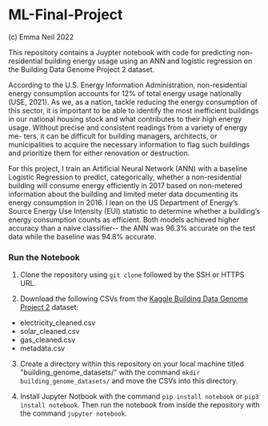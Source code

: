 # ML-Final-Project

(c) Emma Neil 2022

This repository contains a Juypter notebook with code for predicting non-residential building energy usage using an ANN and logistic regression on the Building Data Genome Project 2 dataset. 

According to the U.S. Energy Information Administration, non-residential energy consumption accounts for 12% of total energy usage nationally (USE, 2021). As we, as a nation, tackle reducing the energy consumption of this sector, it is important to be able to identify the most inefficient buildings in our national housing stock and what contributes to their high energy usage. Without precise and consistent readings from a variety of energy me- ters, it can be difficult for building managers, architects, or municipalities to acquire the necessary information to flag such buildings and prioritize them for either renovation or destruction.

For this project, I train an Artificial Neural Network (ANN) with a baseline Logistic Regression to predict, categorically, whether a non-residential building will consume energy efficiently in 2017 based on non-metered information about the building and limited meter data documenting its energy consumption in 2016. I lean on the US Department of Energy’s Source Energy Use Intensity (EUI) statistic to determine whether a building’s energy consumption counts as efficient. Both models achieved higher accuracy than a naive classifier-- the ANN was 96.3% accurate on the test data while the baseline was 94.8% accurate.

### Run the Notebook ###

1. Clone the repository using `git clone` followed by the SSH or HTTPS URL.

2. Download the following CSVs from the [Kaggle Building Data Genome Project 2](https://www.kaggle.com/datasets/claytonmiller/buildingdatagenomeproject2?select=solar_cleaned.csv) dataset:

* electricity_cleaned.csv
* solar_cleaned.csv
* gas_cleaned.csv
* metadata.csv
  
3. Create a directory within this repository on your local machine titled "building_genome_datasets/" with the command `mkdir building_genome_datasets/` and move the CSVs into this directory.

4. Install Jupyter Notbook with the command `pip install notebook` or `pip3 install notebook`. Then run the notebook from inside the repository with the command `jupyter notebook`.
